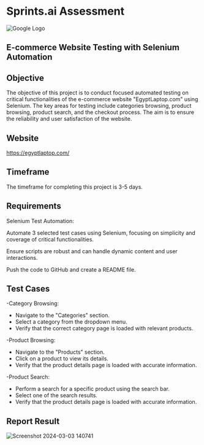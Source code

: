 # Sprints.ai Assessment
![Google Logo](https://images.wuzzuf-data.net/files/company_logo/Sprints-ai-Egypt-44269-1646306866-og.png)

## E-commerce Website Testing with Selenium Automation


##  


## Objective

The objective of this project is to conduct focused automated testing on critical functionalities of the e-commerce website "EgyptLaptop.com" using Selenium.
The key areas for testing include categories browsing, product browsing, product search, and the checkout process. 
The aim is to ensure the reliability and user satisfaction of the website.
## Website
https://egyptlaptop.com/
## Timeframe
 The timeframe for completing this project is 3-5 days.
## Requirements
Selenium Test Automation:

Automate 3 selected test cases using Selenium, focusing on simplicity and coverage of critical functionalities.

Ensure scripts are robust and can handle dynamic content and user interactions.

Push the code to GitHub and create a README file.

## Test Cases
-Category Browsing:

- Navigate to the "Categories" section.
- Select a category from the dropdown menu.
- Verify that the correct category page is loaded with relevant products.

-Product Browsing:

- Navigate to the "Products" section.
- Click on a product to view its details.
- Verify that the product details page is loaded with accurate information.

-Product Search:

- Perform a search for a specific product using the search bar.
- Select one of the search results.
- Verify that the product details page is loaded with accurate information.
 ## Report Result
![Screenshot 2024-03-03 140741](https://github.com/BassemGalal/Sprints.ai_Task/assets/115722436/4ddd96fa-e110-425d-b237-3f40b1b0b2bc)

